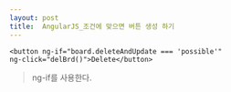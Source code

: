 ```yaml
---
layout: post
title:  AngularJS_조건에 맞으면 버튼 생성 하기
---
```


	<button ng-if="board.deleteAndUpdate === 'possible'" 
	ng-click="delBrd()">Delete</button>
	
> ng-if를 사용한다.